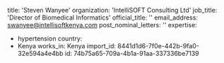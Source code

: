 title: 'Steven Wanyee'
organization: 'IntelliSOFT Consulting Ltd'
job_title: 'Director of Biomedical Informatics'
official_title: ''
email_address: swanyee@intellisoftkenya.com
post_nominal_letters: ''
expertise:
  - hypertension
country:
  - Kenya
works_in: Kenya
import_id: 8441d1d6-7f0e-442b-9fa0-32e594a4e4bb
id: 74b75a65-709a-4b1a-91aa-337336be7139
